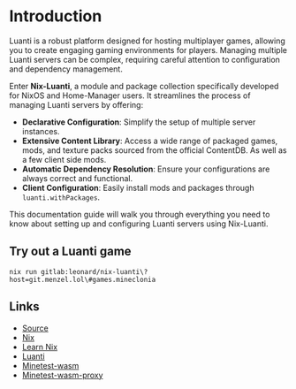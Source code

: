# Introduction

Luanti is a robust platform designed for hosting multiplayer games, allowing you to create engaging gaming environments for players. Managing multiple Luanti servers can be complex, requiring careful attention to configuration and dependency management.

Enter **Nix-Luanti**, a module and package collection specifically developed for NixOS and Home-Manager users. It streamlines the process of managing Luanti servers by offering:

- **Declarative Configuration**: Simplify the setup of multiple server instances.
- **Extensive Content Library**: Access a wide range of packaged games, mods, and texture packs sourced from the official ContentDB. As well as a few client side mods.
- **Automatic Dependency Resolution**: Ensure your configurations are always correct and functional.
- **Client Configuration**: Easily install mods and packages through `luanti.withPackages`.

This documentation guide will walk you through everything you need to know about setting up and configuring Luanti servers using Nix-Luanti.

## Try out a Luanti game

`nix run gitlab:leonard/nix-luanti\?host=git.menzel.lol\#games.mineclonia`

## Links
- [Source](https://git.menzel.lol/leonard/nix-luanti)
- [Nix](https://nixos.org)
- [Learn Nix](https://nix.dev)
- [Luanti](https://github.com/luanti-org/luanti)
- [Minetest-wasm](https://github.com/paradust7/minetest-wasm)
- [Minetest-wasm-proxy](https://github.com/paradust7/minetest-wasm-sample-proxy)

